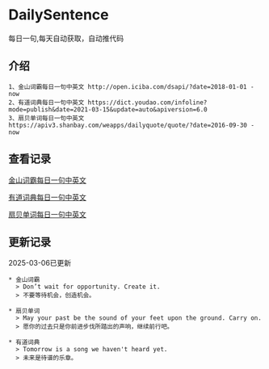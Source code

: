 # DailySentence

每日一句,每天自动获取，自动推代码

## 介绍

```
1、金山词霸每日一句中英文 http://open.iciba.com/dsapi/?date=2018-01-01 - now
2、有道词典每日一句中英文 https://dict.youdao.com/infoline?mode=publish&date=2021-03-15&update=auto&apiversion=6.0
3、扇贝单词每日一句中英文 https://apiv3.shanbay.com/weapps/dailyquote/quote/?date=2016-09-30 - now
```

## 查看记录

[金山词霸每日一句中英文](./data/iciba/)

[有道词典每日一句中英文](./data/youdao/)

[扇贝单词每日一句中英文](./data/shanbay/)

## 更新记录
2025-03-06已更新 
```
* 金山词霸
  > Don’t wait for opportunity. Create it.
  > 不要等待机会，创造机会。

* 扇贝单词
  > May your past be the sound of your feet upon the ground. Carry on.
  > 愿你的过去只是你前进步伐所踏出的声响，继续前行吧。

* 有道词典
  > Tomorrow is a song we haven't heard yet.
  > 未来是待谱的乐章。

```
